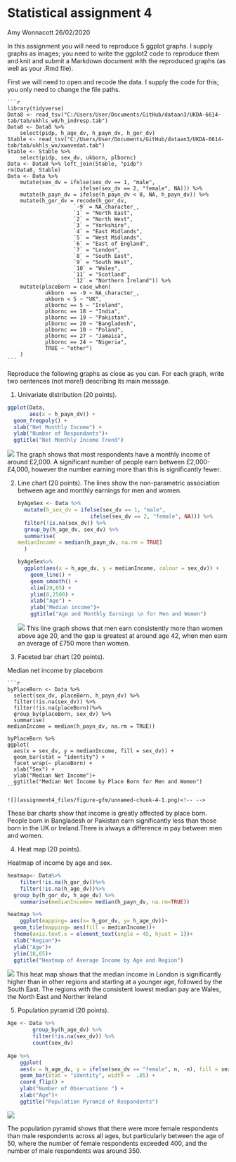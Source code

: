 Statistical assignment 4
================
Amy Wonnacott
26/02/2020

In this assignment you will need to reproduce 5 ggplot graphs. I supply
graphs as images; you need to write the ggplot2 code to reproduce them
and knit and submit a Markdown document with the reproduced graphs (as
well as your .Rmd file).

First we will need to open and recode the data. I supply the code for
this; you only need to change the file paths.

    ```r
    library(tidyverse)
    Data8 <- read_tsv("C:/Users/User/Documents/GitHub/dataan3/UKDA-6614-tab/tab/ukhls_w8/h_indresp.tab")
    Data8 <- Data8 %>%
        select(pidp, h_age_dv, h_payn_dv, h_gor_dv)
    Stable <- read_tsv("C:/Users/User/Documents/GitHub/dataan3/UKDA-6614-tab/tab/ukhls_wx/xwavedat.tab")
    Stable <- Stable %>%
        select(pidp, sex_dv, ukborn, plbornc)
    Data <- Data8 %>% left_join(Stable, "pidp")
    rm(Data8, Stable)
    Data <- Data %>%
        mutate(sex_dv = ifelse(sex_dv == 1, "male",
                           ifelse(sex_dv == 2, "female", NA))) %>%
        mutate(h_payn_dv = ifelse(h_payn_dv < 0, NA, h_payn_dv)) %>%
        mutate(h_gor_dv = recode(h_gor_dv,
                         `-9` = NA_character_,
                         `1` = "North East",
                         `2` = "North West",
                         `3` = "Yorkshire",
                         `4` = "East Midlands",
                         `5` = "West Midlands",
                         `6` = "East of England",
                         `7` = "London",
                         `8` = "South East",
                         `9` = "South West",
                         `10` = "Wales",
                         `11` = "Scotland",
                         `12` = "Northern Ireland")) %>%
        mutate(placeBorn = case_when(
                ukborn  == -9 ~ NA_character_,
                ukborn < 5 ~ "UK",
                plbornc == 5 ~ "Ireland",
                plbornc == 18 ~ "India",
                plbornc == 19 ~ "Pakistan",
                plbornc == 20 ~ "Bangladesh",
                plbornc == 10 ~ "Poland",
                plbornc == 27 ~ "Jamaica",
                plbornc == 24 ~ "Nigeria",
                TRUE ~ "other")
        )
    ```

Reproduce the following graphs as close as you can. For each graph,
write two sentences (not more\!) describing its main message.

1.  Univariate distribution (20 points).

<!-- end list -->

``` r
ggplot(Data,
       aes(x = h_payn_dv)) +
  geom_freqpoly() +
  xlab("Net Monthly Income") +
  ylab("Number of Respondants")+
  ggtitle("Net Monthly Income Trend")
```

![](assignment4_files/figure-gfm/unnamed-chunk-2-1.png)<!-- --> The
graph shows that most respondents have a monthly income of around
£2,000. A significant number of people earn between £2,000- £4,000,
however the number earning more than this is significantly fewer.

2.  Line chart (20 points). The lines show the non-parametric
    association between age and monthly earnings for men and women.
    
    ``` r
    byAgeSex <- Data %>%
      mutate(h_sex_dv = ifelse(sex_dv == 1, "male",
                           ifelse(sex_dv == 2, "female", NA))) %>%
      filter(!is.na(sex_dv)) %>%
      group_by(h_age_dv, sex_dv) %>%
      summarise(
    medianIncome = median(h_payn_dv, na.rm = TRUE)
      )
    
    byAgeSex%>%
      ggplot(aes(x = h_age_dv, y = medianIncome, colour = sex_dv)) +
        geom_line() +
        geom_smooth() +
        xlim(20,65) +
        ylim(0,2500) +
        xlab("Age") +
        ylab("Median income")+
        ggtitle("Age and Monthly Earnings \n for Men and Women")
    ```
    
    ![](assignment4_files/figure-gfm/unnamed-chunk-3-1.png)<!-- --> This
    line graph shows that men earn consistently more than women above
    age 20, and the gap is greatest at around age 42, when men earn an
    average of £750 more than women.

3.  Faceted bar chart (20 points).

Median net income by placeborn

    ```r
    byPlaceBorn <- Data %>%
      select(sex_dv, placeBorn, h_payn_dv) %>%
      filter(!is.na(sex_dv)) %>%
      filter(!is.na(placeBorn))%>%
      group_by(placeBorn, sex_dv) %>%
      summarise(
    medianIncome = median(h_payn_dv, na.rm = TRUE))
    
    byPlaceBorn %>%
    ggplot(
      aes(x = sex_dv, y = medianIncome, fill = sex_dv)) +
      geom_bar(stat = "identity") + 
      facet_wrap(~ placeBorn) +
      xlab("Sex") +
      ylab("Median Net Income")+
      ggtitle("Median Net Income by Place Born for Men and Women")
    ```
    
    ![](assignment4_files/figure-gfm/unnamed-chunk-4-1.png)<!-- -->

These bar charts show that income is greatly affected by place born.
People born in Bangladesh or Pakistan earn significantly less than those
born in the UK or Ireland.There is always a difference in pay between
men and women.

4.  Heat map (20 points).

Heatmap of income by age and sex.

``` r
heatmap<- Data%>%
    filter(!is.na(h_gor_dv))%>%
    filter(!is.na(h_age_dv))%>%
  group_by(h_gor_dv, h_age_dv) %>%
    summarise(medianIncome= median(h_payn_dv, na.rm=TRUE))

heatmap %>%
    ggplot(mapping= aes(x= h_gor_dv, y= h_age_dv))+
  geom_tile(mapping= aes(fill = medianIncome))+
  theme(axis.text.x = element_text(angle = 45, hjust = 1))+
  xlab("Region")+
  ylab("Age")+
  ylim(18,65)+
  ggtitle("Heatmap of Average Income by Age and Region")
```

![](assignment4_files/figure-gfm/unnamed-chunk-5-1.png)<!-- --> This
heat map shows that the median income in London is significantly higher
than in other regions and starting at a younger age, followed by the
South East. The regions with the consistent lowest median pay are Wales,
the North East and Norther Ireland

5.  Population pyramid (20 points).

<!-- end list -->

``` r
Age <- Data %>%
        group_by(h_age_dv) %>%
        filter(!is.na(sex_dv)) %>%
        count(sex_dv)
        
Age %>%
    ggplot(
    aes(x = h_age_dv, y = ifelse(sex_dv == "female", n, -n), fill = sex_dv)) +
    geom_bar(stat = "identity", width =  .85) +
    coord_flip() +
    ylab("Number of Observations ") +
    xlab("Age")+
    ggtitle("Population Pyramid of Respondents")
```

![](assignment4_files/figure-gfm/unnamed-chunk-6-1.png)<!-- -->

The population pyramid shows that there were more female respondents
than male respondents across all ages, but particularly between the age
of 50, where the number of female respondents exceeded 400, and the
number of male respondents was around 350.

